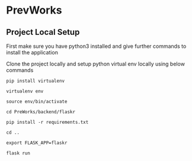 # PrevWorks

## Project Local Setup 

First make sure you have python3 installed and give further commands to install the application

Clone the project locally and setup python virtual env locally using below commands 

```
pip install virtualenv

virtualenv env

source env/bin/activate

cd PreWorks/backend/flaskr

pip install -r requirements.txt

cd ..

export FLASK_APP=flaskr

flask run
```
